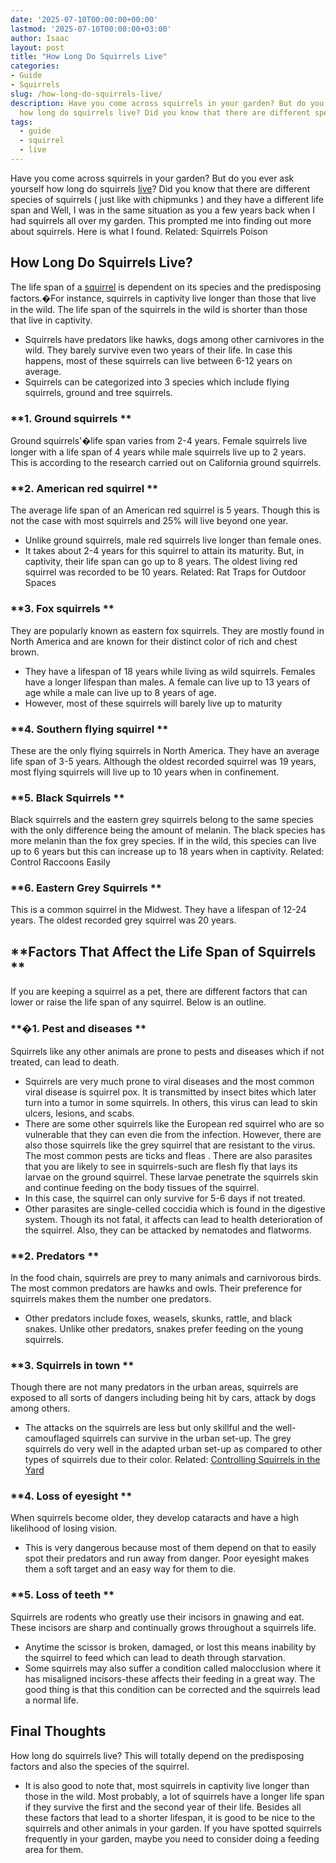 ```yaml
---
date: '2025-07-10T00:00:00+00:00'
lastmod: '2025-07-10T00:00:00+03:00'
author: Isaac
layout: post
title: "How Long Do Squirrels Live"
categories:
- Guide
- Squirrels
slug: /how-long-do-squirrels-live/
description: Have you come across squirrels in your garden? But do you ever ask yourself
  how long do squirrels live? Did you know that there are different species of sq...
tags: 
  - guide
  - squirrel
  - live
---
```

Have you come across squirrels in your garden? But do you ever ask yourself how long do squirrels [live](/posts/can-no-see-ums-live-in-my-hair/)? Did you know that there are different species of squirrels (
just like with chipmunks
) and they have a different life span and
Well, I was in the same situation as you a few years back when I had squirrels all over my garden. This prompted me into finding out more about squirrels. Here is what I found.
Related:
Squirrels Poison
## **How Long Do Squirrels Live?**
The life span of a [squirrel](/posts/do-squirrels-attack-humans/) is dependent on its species and the predisposing factors.�For instance, squirrels in captivity live longer than those that live in the wild. The life span of the squirrels in the wild is shorter than those that live in captivity.
- Squirrels have predators like hawks, dogs among other carnivores in the wild. They barely survive even two years of their life. In case this happens, most of these squirrels can live between 6-12 years on average.
- Squirrels can be categorized into 3 species which include flying squirrels, ground and tree squirrels.
### **1. Ground squirrels **
Ground squirrels'�life span varies from 2-4 years. Female squirrels live longer with a life span of 4 years while male squirrels live up to 2 years. This is according to the research carried out on California ground squirrels.
### **2. American red squirrel **
The average life span of an American red squirrel is 5 years. Though this is not the case with most squirrels and 25% will live beyond one year.
- Unlike ground squirrels, male red squirrels live longer than female ones.
- It takes about 2-4 years for this squirrel to attain its maturity. But, in captivity, their life span can go up to 8 years.
The oldest living red squirrel was recorded to be 10 years.
Related:
Rat Traps for Outdoor Spaces
### **3. Fox squirrels **
They are popularly known as eastern fox squirrels. They are mostly found in North America and are known for their distinct color of rich and chest brown.
- They have a lifespan of 18 years while living as wild squirrels. Females have a longer lifespan than males. A female can live up to 13 years of age while a male can live up to 8 years of age.
- However, most of these squirrels will barely live up to maturity
### **4. Southern flying squirrel **
These are the only flying squirrels in North America. They have an average life span of 3-5 years.
Although the oldest recorded squirrel was 19 years, most flying squirrels will live up to 10 years when in confinement.
### **5. Black Squirrels **
Black squirrels and the eastern grey squirrels belong to the same species with the only difference being the amount of melanin. The black species has more melanin than the fox grey species.
If in the wild, this species can live up to 6 years but this can increase up to 18 years when in captivity.
Related:
Control Raccoons Easily
### **6. Eastern Grey Squirrels **
This is a common squirrel in the Midwest. They have a lifespan of 12-24 years. The oldest recorded grey squirrel was 20 years.
## **Factors That Affect the Life Span of Squirrels **
If you are keeping a squirrel as a pet, there are different factors that can lower or raise the life span of any squirrel. Below is an outline.
### **�1. Pest and diseases **
Squirrels like any other animals are prone to pests and diseases which if not treated, can lead to death.
- Squirrels are very much prone to viral diseases and the most common viral disease is squirrel pox. It is transmitted by insect bites which later turn into a tumor in some squirrels. In others, this virus can lead to skin ulcers, lesions, and scabs.
- There are some other squirrels like the European red squirrel who are so vulnerable that they can even die from the infection. However, there are also those squirrels like the grey squirrel that are resistant to the virus.
The most common pests are ticks and
fleas
. There are also parasites that you are likely to see in squirrels-such are flesh fly that lays its larvae on the ground squirrel. These larvae penetrate the squirrels skin and continue feeding on the body tissues of the squirrel.
- In this case, the squirrel can only survive for 5-6 days if not treated.
- Other parasites are single-celled coccidia which is found in the digestive system. Though its not fatal, it affects can lead to health deterioration of the squirrel.
Also, they can be attacked by nematodes and flatworms.
### **2. Predators **
In the food chain, squirrels are prey to many animals and carnivorous birds. The most common predators are hawks and owls. Their preference for squirrels makes them the number one predators.
- Other predators include foxes, weasels, skunks, rattle, and black snakes. Unlike other predators, snakes prefer feeding on the young squirrels.
### **3. Squirrels in town **
Though there are not many predators in the urban areas, squirrels are exposed to all sorts of dangers including being hit by cars, attack by dogs among others.
- The attacks on the squirrels are less but only skillful and the well-camouflaged squirrels can survive in the urban set-up.
The grey squirrels do very well in the adapted urban set-up as compared to other types of squirrels due to their color.
Related:
[Controlling Squirrels in the Yard](https://pestpolicy.com/how-to-get-rid-of-squirrels-in-the-yard/)
### **4. Loss of eyesight **
When squirrels become older, they develop cataracts and have a high likelihood of losing vision.
- This is very dangerous because most of them depend on that to easily spot their predators and run away from danger. Poor eyesight makes them a soft target and an easy way for them to die.
### **5. Loss of teeth **
Squirrels are rodents who greatly use their incisors in gnawing and eat. These incisors are sharp and continually grows throughout a squirrels life.
- Anytime the scissor is broken, damaged, or lost this means inability by the squirrel to feed which can lead to death through starvation.
- Some squirrels may also suffer a condition called malocclusion where it has misaligned incisors-these affects their feeding in a great way. The good thing is that this condition can be corrected and the squirrels lead a normal life.
## Final Thoughts
How long do squirrels live? This will totally depend on the predisposing factors and also the species of the squirrel.
- It is also good to note that, most squirrels in captivity live longer than those in the wild. Most probably, a lot of squirrels have a longer life span if they survive the first and the second year of their life.
Besides all these factors that lead to a shorter lifespan, it is good to be nice to the squirrels and other animals in your garden. If you have spotted squirrels frequently in your garden, maybe you need to consider doing a feeding area for them.
